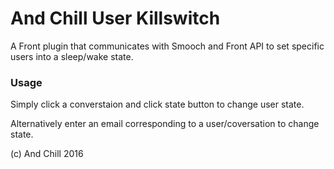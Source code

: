 # And Chill User Killswitch #

A Front plugin that communicates with Smooch and Front API to set specific users into a sleep/wake state.

### Usage ###

Simply click a converstaion and click state button to change user state.

Alternatively enter an email corresponding to a user/coversation to change state.



(c) And Chill 2016

